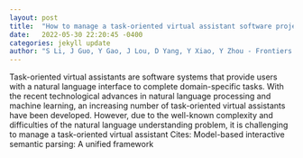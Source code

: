 ```yaml
---
layout: post
title:  "How to manage a task-oriented virtual assistant software project: an experience report"
date:   2022-05-30 22:20:45 -0400
categories: jekyll update
author: "S Li, J Guo, Y Gao, J Lou, D Yang, Y Xiao, Y Zhou - Frontiers of Information , 2022"
---
```

Task-oriented virtual assistants are software systems that provide users with a natural language interface to complete domain-specific tasks. With the recent technological advances in natural language processing and machine learning, an increasing number of task-oriented virtual assistants have been developed. However, due to the well-known complexity and difficulties of the natural language understanding problem, it is challenging to manage a task-oriented virtual assistant  Cites: Model-based interactive semantic parsing: A unified framework